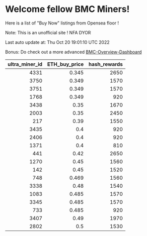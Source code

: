 # Welcome fellow BMC Miners!
Here is a list of "Buy Now" listings from Opensea floor !

Note: This is an unofficial site ! NFA DYOR

Last auto update at: Thu Oct 20 19:01:10 UTC 2022

Bonus: Do check out a more advanced [BMC-Overview-Dashboard](https://dune.com/defifunk/BMC-Overview-Dashboard)


|   ultra_miner_id |   ETH_buy_price |   hash_rewards |
|-----------------:|----------------:|---------------:|
|             4331 |           0.345 |           2650 |
|             3750 |           0.349 |           1570 |
|             3751 |           0.349 |           1570 |
|             1768 |           0.349 |            920 |
|             3438 |           0.35  |           1670 |
|             2003 |           0.35  |           2450 |
|              217 |           0.39  |           1550 |
|             3435 |           0.4   |            920 |
|             2406 |           0.4   |            920 |
|             1371 |           0.4   |            810 |
|              441 |           0.42  |           2650 |
|             1270 |           0.45  |           1560 |
|              142 |           0.45  |           1520 |
|              748 |           0.469 |           1560 |
|             3338 |           0.48  |           1540 |
|             1083 |           0.485 |           1570 |
|             3345 |           0.485 |           1570 |
|              733 |           0.485 |            920 |
|             3407 |           0.49  |           1970 |
|             2802 |           0.5   |           1530 |